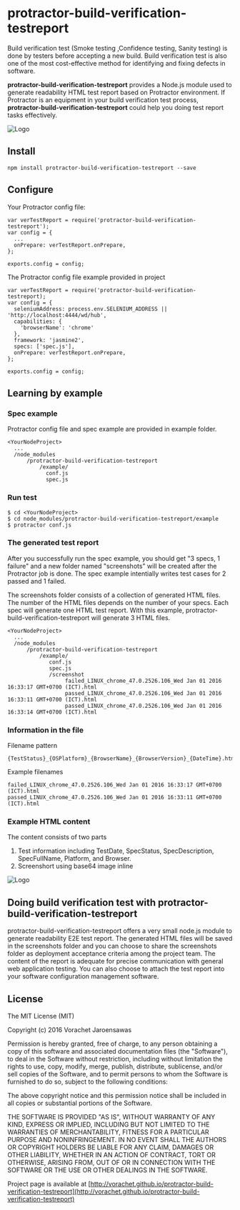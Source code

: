 # protractor-build-verification-testreport

Build verification test (Smoke testing ,Confidence testing, Sanity testing) is done by testers before accepting a new build. Build verification test is also one of the most cost-effective method for identifying and fixing defects in software.  

**protractor-build-verification-testreport** provides a Node.js module used to generate readability HTML test report based on Protractor environment.  If Protractor is an equipment in your build verification test process, **protractor-build-verification-testreport** could help you doing test report tasks effectively.

![Logo](https://github.com/vorachet/attanomat-protractor-screenshot/raw/master/demo.gif)

## Install 

```
npm install protractor-build-verification-testreport --save 
```

## Configure

Your Protractor config file:
```
var verTestReport = require('protractor-build-verification-testreport');
var config = {
  ...
  onPrepare: verTestReport.onPrepare,
};

exports.config = config;
```

The Protractor config file example provided in project
```
var verTestReport = require('protractor-build-verification-testreport);
var config = {
  seleniumAddress: process.env.SELENIUM_ADDRESS || 'http://localhost:4444/wd/hub',
  capabilities: {
    'browserName': 'chrome'
  },
  framework: 'jasmine2',
  specs: ['spec.js'],
  onPrepare: verTestReport.onPrepare,
};

exports.config = config;
```
## Learning by example 

### Spec example 

Protractor config file and spec example are provided in example folder. 

```
<YourNodeProject>
  ... 
  /node_modules
      /protractor-build-verification-testreport
          /example/
            conf.js
            spec.js
```

### Run test
```
$ cd <YourNodeProject>
$ cd node_modules/protractor-build-verification-testreport/example
$ protractor conf.js
```

### The generated test report

After you successfully run the spec example, you should get "3 specs, 1 failure" and a new folder named "screenshots" will be created after the Protractor job is done. The spec example intentially writes test cases for 2 passed and 1 failed. 

The screenshots folder consists of a collection of generated HTML files. The number of the HTML files depends on the number of your specs. Each spec will generate one HTML test report. With this example, protractor-build-verification-testreport will generate 3 HTML files. 

```
<YourNodeProject>
  ... 
  /node_modules
      /protractor-build-verification-testreport
          /example/
             conf.js
             spec.js
             /screenshot
                  failed_LINUX_chrome_47.0.2526.106_Wed Jan 01 2016 16:33:17 GMT+0700 (ICT).html
                  passed_LINUX_chrome_47.0.2526.106_Wed Jan 01 2016 16:33:11 GMT+0700 (ICT).html
                  passed_LINUX_chrome_47.0.2526.106_Wed Jan 01 2016 16:33:14 GMT+0700 (ICT).html
```

### Information in the file

Filename pattern
```
{TestStatus}_{OSPlatform}_{BrowserName}_{BrowserVersion}_{DateTime}.html
```
Example filenames
```
failed_LINUX_chrome_47.0.2526.106_Wed Jan 01 2016 16:33:17 GMT+0700 (ICT).html
passed_LINUX_chrome_47.0.2526.106_Wed Jan 01 2016 16:33:11 GMT+0700 (ICT).html
```

### Example HTML content

The content consists of two parts
 1. Test information including TestDate, SpecStatus, SpecDescription, SpecFullName, Platform, and Browser.
 2. Screenshort using base64 image inline

![Logo](https://github.com/vorachet/protractor-build-verification-testreport/raw/master/example.jpg)

## Doing build verification test with protractor-build-verification-testreport

protractor-build-verification-testreport offers a very small node.js module to generate readability E2E test report. The generated HTML files will be saved in the screenshots folder and you can choose to share the screenshots folder as deployment acceptance criteria among the project team. The content of the report is adequate for precise communication with general web application testing.  You can also choose to attach the test report into your software configuration management software. 


## License 


The MIT License (MIT)

Copyright (c) 2016 Vorachet Jaroensawas

Permission is hereby granted, free of charge, to any person obtaining a copy
of this software and associated documentation files (the "Software"), to deal
in the Software without restriction, including without limitation the rights
to use, copy, modify, merge, publish, distribute, sublicense, and/or sell
copies of the Software, and to permit persons to whom the Software is
furnished to do so, subject to the following conditions:

The above copyright notice and this permission notice shall be included in all
copies or substantial portions of the Software.

THE SOFTWARE IS PROVIDED "AS IS", WITHOUT WARRANTY OF ANY KIND, EXPRESS OR
IMPLIED, INCLUDING BUT NOT LIMITED TO THE WARRANTIES OF MERCHANTABILITY,
FITNESS FOR A PARTICULAR PURPOSE AND NONINFRINGEMENT. IN NO EVENT SHALL THE
AUTHORS OR COPYRIGHT HOLDERS BE LIABLE FOR ANY CLAIM, DAMAGES OR OTHER
LIABILITY, WHETHER IN AN ACTION OF CONTRACT, TORT OR OTHERWISE, ARISING FROM,
OUT OF OR IN CONNECTION WITH THE SOFTWARE OR THE USE OR OTHER DEALINGS IN THE
SOFTWARE.



Project page is available at [http://vorachet.github.io/protractor-build-verification-testreport](http://vorachet.github.io/protractor-build-verification-testreport)
